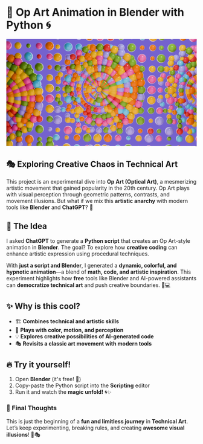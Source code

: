 # 🎨 Op Art Animation in Blender with Python 🌀  

<p align="center">
  <img src="images/image.jpg" alt="Op Art Animation">
</p>


## 🎭 Exploring Creative Chaos in Technical Art  

This project is an experimental dive into **Op Art (Optical Art)**, a mesmerizing artistic movement that gained popularity in the 20th century. Op Art plays with visual perception through geometric patterns, contrasts, and movement illusions. But what if we mix this **artistic anarchy** with modern tools like **Blender** and **ChatGPT**? 🤯  

## 🚀 The Idea  

I asked **ChatGPT** to generate a **Python script** that creates an Op Art-style animation in **Blender**. The goal? To explore how **creative coding** can enhance artistic expression using procedural techniques.  

With **just a script and Blender**, I generated a **dynamic, colorful, and hypnotic animation**—a blend of **math, code, and artistic inspiration**. This experiment highlights how **free** tools like Blender and AI-powered assistants can **democratize technical art** and push creative boundaries. 🎨💻  

## ✨ Why is this cool?  

- 🏗️ **Combines technical and artistic skills**  
- 🎨 **Plays with color, motion, and perception**  
- 💡 **Explores creative possibilities of AI-generated code**  
- 🎭 **Revisits a classic art movement with modern tools**  

## 🔥 Try it yourself!  

1. Open **Blender** (it's free! 🎉)  
2. Copy-paste the Python script into the **Scripting** editor  
3. Run it and watch the **magic unfold!** 🌀✨  

### 💬 Final Thoughts  

This is just the beginning of a **fun and limitless journey** in **Technical Art**. Let’s keep experimenting, breaking rules, and creating **awesome visual illusions**! 🚀🎭  

